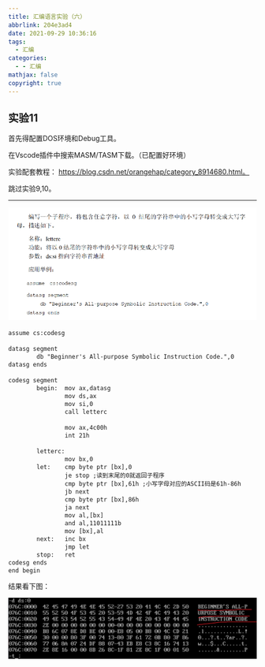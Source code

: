 ```yaml
---
title: 汇编语言实验（六）
abbrlink: 204e3ad4
date: 2021-09-29 10:36:16
tags:
  - 汇编
categories:
  - - 汇编
mathjax: false
copyright: true
---
```


## 实验11

<!--more-->

首先得配置DOS环境和Debug工具。

在Vscode插件中搜索MASM/TASM下载。（已配置好环境）

实验配套教程： https://blog.csdn.net/orangehap/category_8914680.html。

跳过实验9,10。

---

![image-20210929103927782](汇编语言实验（六）/image-20210929103927782.png)

```assembly
assume cs:codesg

datasg segment
        db "Beginner's All-purpose Symbolic Instruction Code.",0
datasg ends

codesg segment
        begin:  mov ax,datasg
                mov ds,ax
                mov si,0
                call letterc

                mov ax,4c00h
                int 21h

        letterc:
                mov bx,0
        let:    cmp byte ptr [bx],0
                je stop ;读到末尾的0就返回子程序
                cmp byte ptr [bx],61h ;小写字母对应的ASCII码是61h-86h
                jb next
                cmp byte ptr [bx],86h
                ja next
                mov al,[bx]
                and al,11011111b
                mov [bx],al
        next:   inc bx
                jmp let
        stop:   ret
codesg ends
end begin
```

结果看下图：

![image-20210929103620097](汇编语言实验（六）/image-20210929103620097.png)